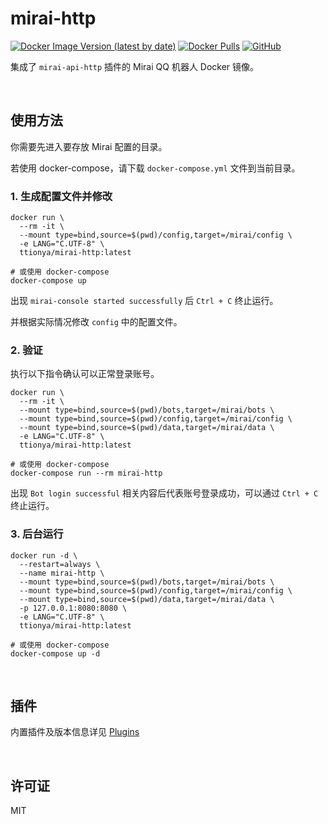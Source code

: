 # mirai-http

[![Docker Image Version (latest by date)](https://img.shields.io/docker/v/ttionya/mirai-http?label=Version&logo=docker)](https://hub.docker.com/r/ttionya/mirai-http/tags) [![Docker Pulls](https://img.shields.io/docker/pulls/ttionya/mirai-http?label=Docker%20Pulls&logo=docker)](https://hub.docker.com/r/ttionya/mirai-http) [![GitHub](https://img.shields.io/github/license/ttionya/vaultwarden-backup?label=License&logo=github)](https://github.com/ttionya/mirai-http-docker/blob/master/LICENSE)

集成了 `mirai-api-http` 插件的 Mirai QQ 机器人 Docker 镜像。

<br>



## 使用方法

你需要先进入要存放 Mirai 配置的目录。

若使用 docker-compose，请下载 `docker-compose.yml` 文件到当前目录。

### 1. 生成配置文件并修改

```shell
docker run \
  --rm -it \
  --mount type=bind,source=$(pwd)/config,target=/mirai/config \
  -e LANG="C.UTF-8" \
  ttionya/mirai-http:latest

# 或使用 docker-compose
docker-compose up
```

出现 `mirai-console started successfully` 后 `Ctrl + C` 终止运行。

并根据实际情况修改 `config` 中的配置文件。

### 2. 验证

执行以下指令确认可以正常登录账号。

```shell
docker run \
  --rm -it \
  --mount type=bind,source=$(pwd)/bots,target=/mirai/bots \
  --mount type=bind,source=$(pwd)/config,target=/mirai/config \
  --mount type=bind,source=$(pwd)/data,target=/mirai/data \
  -e LANG="C.UTF-8" \
  ttionya/mirai-http:latest

# 或使用 docker-compose
docker-compose run --rm mirai-http
```

出现 `Bot login successful` 相关内容后代表账号登录成功，可以通过 `Ctrl + C` 终止运行。

### 3. 后台运行

```shell
docker run -d \
  --restart=always \
  --name mirai-http \
  --mount type=bind,source=$(pwd)/bots,target=/mirai/bots \
  --mount type=bind,source=$(pwd)/config,target=/mirai/config \
  --mount type=bind,source=$(pwd)/data,target=/mirai/data \
  -p 127.0.0.1:8080:8080 \
  -e LANG="C.UTF-8" \
  ttionya/mirai-http:latest

# 或使用 docker-compose
docker-compose up -d
```

<br>



## 插件

内置插件及版本信息详见 [Plugins](/plugins/README.md)

<br>



## 许可证

MIT
